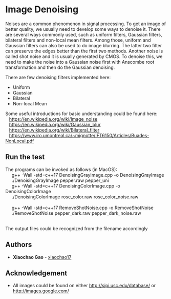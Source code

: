 # Image Denoising

Noises are a common phenomenon in signal processing. To get an image of better quality, we usually need to develop some ways to denoise it. There are several ways commonly used, such as uniform filters, Gaussian filters, bilateral filters and non-local mean filters. Among those, uniform and Gaussian filters can also be used to do image blurring. The latter two filter can preserve the edges better than the first two methods. Another noise is called shot noise and it is usually generated by CMOS. To denoise this, we need to make the noise into a Gaussian noise first with Anscombe root transformation and then do the Gaussian denoising.  

There are few denoising filters implemented here:
* Uniform 
* Gaussian
* Bilateral
* Non-local Mean  

Some useful introductions for basic understanding could be found here:  
&nbsp;&nbsp; https://en.wikipedia.org/wiki/Image_noise  
&nbsp;&nbsp; https://en.wikipedia.org/wiki/Gaussian_blur    
&nbsp;&nbsp; https://en.wikipedia.org/wiki/Bilateral_filter    
&nbsp;&nbsp; https://www.iro.umontreal.ca/~mignotte/IFT6150/Articles/Buades-NonLocal.pdf   


## Run the test

The programs can be invoked as follows (in MacOS):  
&nbsp;&nbsp;&nbsp;&nbsp; g++ -Wall -std=c++17 DenoisingGrayImage.cpp -o DenoisingGrayImage  
&nbsp;&nbsp;&nbsp;&nbsp; ./DenoisingGrayImage pepper.raw pepper_uni 
&nbsp;&nbsp;  
&nbsp;&nbsp;&nbsp;&nbsp; g++ -Wall -std=c++17 DenoisingColorImage.cpp -o DenoisingColorImage  
&nbsp;&nbsp;&nbsp;&nbsp; ./DenoisingColorImage rose_color.raw rose_color_noise.raw  
&nbsp;&nbsp;  
&nbsp;&nbsp;&nbsp;&nbsp; g++ -Wall -std=c++17 RemoveShotNoise.cpp -o RemoveShotNoise  
&nbsp;&nbsp;&nbsp;&nbsp; ./RemoveShotNoise pepper_dark.raw pepper_dark_noise.raw  
&nbsp;&nbsp;  

The output files could be recognized from the filename accordingly


## Authors

* **Xiaochao Gao** - [xiaochao17](https://github.com/xiaochao17)

## Acknowledgement 

* All images could be found on either http://sipi.usc.edu/database/ or http://images.google.com/